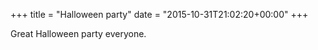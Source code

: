 +++
title = "Halloween party"
date = "2015-10-31T21:02:20+00:00"
+++

Great Halloween party everyone.
			